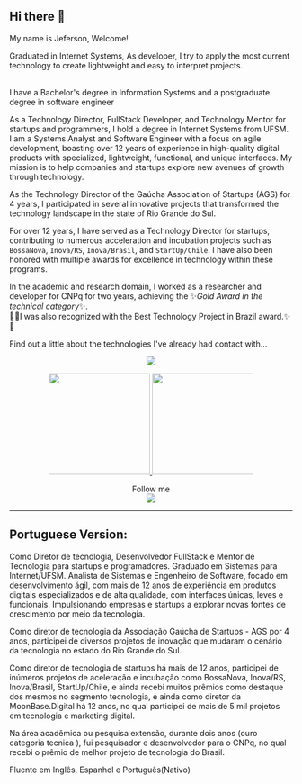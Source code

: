 ## Hi there 👋

My name is Jeferson, Welcome!

Graduated in Internet Systems, As developer, I try to apply the most current technology to create lightweight and easy to interpret projects.

<BR/>
I have a Bachelor's degree in Information Systems and a postgraduate degree in software engineer

As a Technology Director, FullStack Developer, and Technology Mentor for startups and programmers, I hold a degree in Internet Systems from UFSM. I am a Systems Analyst and Software Engineer with a focus on agile development, boasting over 12 years of experience in high-quality digital products with specialized, lightweight, functional, and unique interfaces. My mission is to help companies and startups explore new avenues of growth through technology.

As the Technology Director of the Gaúcha Association of Startups (AGS) for 4 years, I participated in several innovative projects that transformed the technology landscape in the state of Rio Grande do Sul.

For over 12 years, I have served as a Technology Director for startups, contributing to numerous acceleration and incubation projects such as `BossaNova`, `Inova/RS`, `Inova/Brasil`, and `StartUp/Chile`. I have also been honored with multiple awards for excellence in technology within these programs. 

In the academic and research domain, I worked as a researcher and developer for CNPq for two years, 
achieving the ✨*Gold Award in the technical category*✨. <br/>
🥇✨I was also recognized with the Best Technology Project in Brazil award.✨🥇

Find out a little about the technologies I've already had contact with...

<p align="center">
  <a href="https://github.com/jefersoncunha">
    <img src="https://skillicons.dev/icons?i=laravel,php,git,github,html,css,bootstrap,sass,js,react,vue,nuxtjs,jquery,nodejs,mysql,postgres,mongodb,redis,npm,nginx,jenkins,docker,kubernetes,linux,ubuntu,aws,azure,gcp,heroku,babel,blender,gulp,java,cs,figma,postman,powershell,sentry,unreal,vscode,webpack,windows" />
  </a>
</p>
<p align="center">
  <a href="https://github.com/jefersoncunha">
    <img height="180em" src="https://github-readme-stats.vercel.app/api?username=jefersoncunha&show_icons=true&theme=dracula&include_all_commits=true&count_private=true" />
    <img height="180em" src="https://github-readme-stats.vercel.app/api/top-langs/?username=jefersoncunha&layout=compact&langs_count=7&theme=dracula" />
  </a>
</p>
<p align="center">
  Follow me<br>
  <a href="https://www.instagram.com/jefersonlcunha">
  <img src="https://skillicons.dev/icons?i=instagram" />
  </a>
</p>

<hr>

## Portuguese Version:

Como Diretor de tecnologia,  Desenvolvedor FullStack e Mentor de Tecnologia para startups e programadores. Graduado em Sistemas para Internet/UFSM. Analista de Sistemas e Engenheiro de Software, focado em desenvolvimento ágil, com mais de 12 anos de experiência em produtos digitais especializados e de alta qualidade, com interfaces únicas, leves e funcionais. Impulsionando empresas e startups a explorar novas fontes de crescimento por meio da tecnologia.

Como diretor de tecnologia da Associação Gaúcha de Startups - AGS  por 4 anos, participei de diversos projetos de inovação que mudaram o cenário da tecnologia no estado do Rio Grande do Sul. 

Como diretor de tecnologia de startups há mais de 12 anos, participei de inúmeros projetos de aceleração e incubação como BossaNova, Inova/RS, Inova/Brasil, StartUp/Chile, e ainda recebi muitos prêmios como destaque dos mesmos no segmento tecnologia, e ainda como diretor da MoonBase.Digital há 12 anos, no qual participei de mais de 5 mil projetos em tecnologia e marketing digital.

Na área acadêmica ou pesquisa extensão, durante dois anos (ouro categoria tecnica ), fui pesquisador e desenvolvedor para o CNPq, no qual recebi o prêmio de melhor projeto de tecnologia do Brasil.

Fluente em Inglês, Espanhol e Português(Nativo)

<!--
**jefersoncunha/jefersoncunha** is a ✨ _special_ ✨ repository because its `README.md` (this file) appears on your GitHub profile.


Here are some ideas to get you started:

- 🔭 I’m currently working on ...
- 🌱 I’m currently learning ...
- 👯 I’m looking to collaborate on ...
- 🤔 I’m looking for help with ...
- 💬 Ask me about ...
- 📫 How to reach me: ...
- 😄 Pronouns: ...
- ⚡ Fun fact: ...
-->
